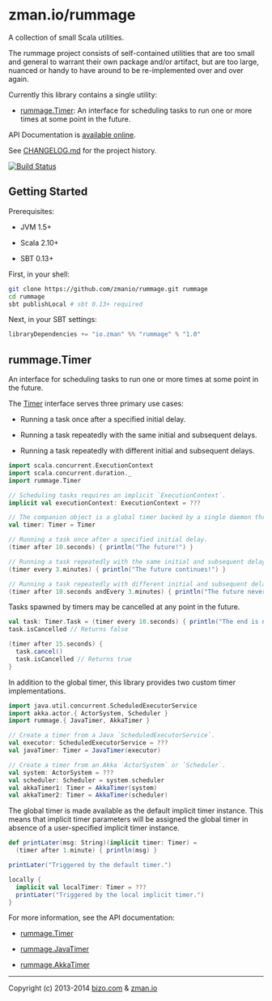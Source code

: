# zman.io/rummage

A collection of small Scala utilities.

The rummage project consists of self-contained utilities that are too small and general to warrant their own package and/or artifact, but are too large, nuanced or handy to have around to be re-implemented over and over again.

Currently this library contains a single utility:

 - [rummage.Timer](#rummagetimer): An interface for scheduling tasks to run one or more times at some point in the future.

API Documentation is [available online](http://zman.io/rumamge/#rummage.package).

See [CHANGELOG.md](CHANGELOG.md) for the project history.

[![Build Status](https://travis-ci.org/zmanio/rummage.png?branch=master)](https://travis-ci.org/zmanio/rummage)

## Getting Started

Prerequisites:

 - JVM 1.5+

 - Scala 2.10+

 - SBT 0.13+

First, in your shell:

```sh
git clone https://github.com/zmanio/rummage.git rummage
cd rummage
sbt publishLocal # sbt 0.13+ required
```

Next, in your SBT settings:

```scala
libraryDependencies += "io.zman" %% "rummage" % "1.0"
```

## rummage.Timer

An interface for scheduling tasks to run one or more times at some point in the future.

The [Timer](http://zman.io/rummage/#rummage.Timer) interface serves three primary use cases:

 - Running a task once after a specified initial delay.

 - Running a task repeatedly with the same initial and subsequent delays.

 - Running a task repeatedly with different initial and subsequent delays.

```scala
import scala.concurrent.ExecutionContext
import scala.concurrent.duration._
import rummage.Timer

// Scheduling tasks requires an implicit `ExecutionContext`.
implicit val executionContext: ExecutionContext = ???

// The companion object is a global timer backed by a single daemon thread.
val timer: Timer = Timer

// Running a task once after a specified initial delay.
(timer after 10.seconds) { println("The future!") }

// Running a task repeatedly with the same initial and subsequent delays.
(timer every 3.minutes) { println("The future continues!") }

// Running a task repeatedly with different initial and subsequent delays.
(timer after 10.seconds andEvery 3.minutes) { println("The future never ends!") }
```

Tasks spawned by timers may be cancelled at any point in the future.

```scala
val task: Timer.Task = (timer every 10.seconds) { println("The end is near!") }
task.isCancelled // Returns false

(timer after 15.seconds) {
  task.cancel()
  task.isCancelled // Returns true
}
```

In addition to the global timer, this library provides two custom timer implementations.

```scala
import java.util.concurrent.ScheduledExecutorService
import akka.actor.{ ActorSystem, Scheduler }
import rummage.{ JavaTimer, AkkaTimer }

// Create a timer from a Java `ScheduledExecutorService`.
val executor: ScheduledExecutorService = ???
val javaTimer: Timer = JavaTimer(executor)

// Create a timer from an Akka `ActorSystem` or `Scheduler`.
val system: ActorSystem = ???
val scheduler: Scheduler = system.scheduler
val akkaTimer1: Timer = AkkaTimer(system)
val akkaTimer2: Timer = AkkaTimer(scheduler)
```

The global timer is made available as the default implicit timer instance. This means that implicit timer parameters will be assigned the global timer in absence of a user-specified implicit timer instance.

```scala
def printLater(msg: String)(implicit timer: Timer) =
  (timer after 1.minute) { println(msg) }

printLater("Triggered by the default timer.")

locally {
  implicit val localTimer: Timer = ???
  printLater("Triggered by the local implicit timer.")
}
```

For more information, see the API documentation:

 - [rummage.Timer](http://zman.io/rummage/#rummage.Timer)

 - [rummage.JavaTimer](http://zman.io/rummage/#rummage.JavaTimer)

 - [rummage.AkkaTimer](http://zman.io/rummage/#rummage.AkkaTimer)


- - -

Copyright (c) 2013-2014 [bizo.com](http://bizo.com) & [zman.io](http://zman.io)